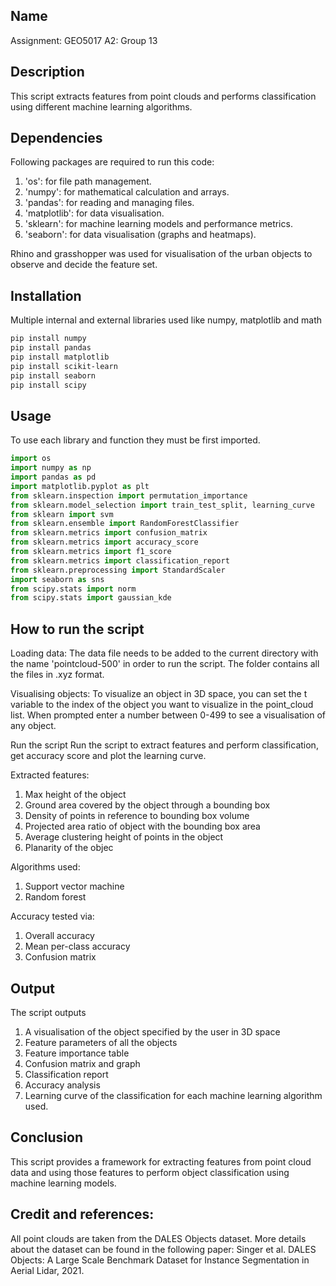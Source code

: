 ## Name 
Assignment: GEO5017 A2: Group 13

## Description 
This script extracts features from point clouds and performs classification using different machine learning algorithms.  

## Dependencies 
Following packages are required to run this code: 

1. 'os': for file path management.
2. 'numpy': for mathematical calculation and arrays.
3. 'pandas': for reading and managing files.
4. 'matplotlib': for data visualisation.
5. 'sklearn': for machine learning models and performance metrics.
6. 'seaborn': for data visualisation (graphs and heatmaps).

Rhino and grasshopper was used for visualisation of the urban objects to observe and decide the feature set.

## Installation 
Multiple internal and external libraries used like numpy, matplotlib and math 

```bash 
pip install numpy 
pip install pandas
pip install matplotlib 
pip install scikit-learn
pip install seaborn
pip install scipy
```

## Usage 
To use each library and function they must be first imported. 
  
```python 
import os
import numpy as np
import pandas as pd
import matplotlib.pyplot as plt
from sklearn.inspection import permutation_importance
from sklearn.model_selection import train_test_split, learning_curve
from sklearn import svm
from sklearn.ensemble import RandomForestClassifier
from sklearn.metrics import confusion_matrix
from sklearn.metrics import accuracy_score
from sklearn.metrics import f1_score
from sklearn.metrics import classification_report
from sklearn.preprocessing import StandardScaler
import seaborn as sns
from scipy.stats import norm
from scipy.stats import gaussian_kde
``` 
## How to run the script

Loading data: 
The data file needs to be added to the current directory with the name 'pointcloud-500' in order to run the script. The folder contains all the files in .xyz format.

Visualising objects:
To visualize an object in 3D space, you can set the t variable to the index of the object you want to visualize in the point_cloud list. 
When prompted enter a number between 0-499 to see a visualisation of any object.

Run the script
Run the script to extract features and perform classification, get accuracy score and plot the learning curve.

Extracted features:
1. Max height of the object
2. Ground area covered by the object through a bounding box
3. Density of points in reference to bounding box volume
4. Projected area ratio of object with the bounding box area
5. Average clustering height of points in the object 
6. Planarity of the objec

Algorithms used:
1. Support vector machine
2. Random forest

Accuracy tested via:
1. Overall accuracy
2. Mean per-class accuracy
3. Confusion matrix

## Output
The script outputs 
1. A visualisation of the object specified by the user in 3D space
2. Feature parameters of all the objects
3. Feature importance table 
4. Confusion matrix and graph
5. Classification report 
6. Accuracy analysis
7. Learning curve of the classification
for each machine learning algorithm used.


## Conclusion
This script provides a framework for extracting features from point cloud data and using those features to perform object classification using machine learning models.

## Credit and references:
All point clouds are taken from the DALES Objects dataset. More details about the dataset can be found in the following paper:
Singer et al. DALES Objects: A Large Scale Benchmark Dataset for Instance Segmentation in Aerial Lidar, 2021.
